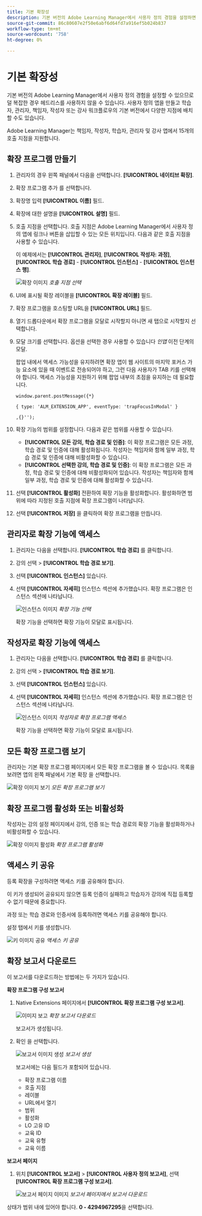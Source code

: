 ```yaml
---
title: 기본 확장성
description: 기본 버전의 Adobe Learning Manager에서 사용자 정의 경험을 설정하면 덜 복잡한 사례에서 헤드리스를 사용할 수 없습니다.
source-git-commit: 86c80607e2f50e6abf6d64fd7a916ef5b024b837
workflow-type: tm+mt
source-wordcount: '758'
ht-degree: 0%

---
```


# 기본 확장성

기본 버전의 Adobe Learning Manager에서 사용자 정의 경험을 설정할 수 있으므로 덜 복잡한 경우 헤드리스를 사용하지 않을 수 있습니다. 사용자 정의 앱을 만들고 학습자, 관리자, 책임자, 작성자 또는 강사 워크플로우의 기본 버전에서 다양한 지점에 배치할 수도 있습니다.

Adobe Learning Manager는 책임자, 작성자, 학습자, 관리자 및 강사 앱에서 15개의 호출 지점을 지원합니다.

## 확장 프로그램 만들기

1. 관리자의 경우 왼쪽 패널에서 다음을 선택합니다. **[!UICONTROL 네이티브 확장]**.
1. 확장 프로그램 추가 를 선택합니다.
1. 확장명 입력 **[!UICONTROL 이름]** 필드.
1. 확장에 대한 설명을 **[!UICONTROL 설명]** 필드.
1. 호출 지점을 선택합니다. 호출 지점은 Adobe Learning Manager에서 사용자 정의 앱에 링크나 버튼을 삽입할 수 있는 모든 위치입니다. 다음과 같은 호출 지점을 사용할 수 있습니다.

   이 예제에서는 **[!UICONTROL 관리자]**, **[!UICONTROL 작성자: 과정]**, **[!UICONTROL 학습 경로]** - **[!UICONTROL 인스턴스]** - **[!UICONTROL 인스턴스 행]**.

   ![확장 이미지](assets/list-native-extensions.png)
   *호출 지점 선택*

1. UI에 표시될 확장 레이블을 **[!UICONTROL 확장 레이블]** 필드.
1. 확장 프로그램을 호스팅할 URL을 **[!UICONTROL URL]** 필드.
1. 열기 드롭다운에서 확장 프로그램을 모달로 시작할지 아니면 새 탭으로 시작할지 선택합니다.
1. 모달 크기를 선택합니다. 옵션을 선택한 경우 사용할 수 있습니다 *인앱* 이전 단계의 모달.

   팝업 내에서 액세스 가능성을 유지하려면 확장 앱이 웹 사이트의 마지막 포커스 가능 요소에 있을 때 이벤트로 전송되어야 하고, 그런 다음 사용자가 TAB 키를 선택해야 합니다. 액세스 가능성을 지원하기 위해 팝업 내부의 초점을 유지하는 데 필요합니다.

   ```
   window.parent.postMessage({*}
   
   { type: 'ALM_EXTENSION_APP', eventType: 'trapFocusInModal' }
   
   ,{}'');
   ```

1. 확장 기능의 범위를 설정합니다. 다음과 같은 범위를 사용할 수 있습니다.

   * **[!UICONTROL 모든 강의, 학습 경로 및 인증]**: 이 확장 프로그램은 모든 과정, 학습 경로 및 인증에 대해 활성화됩니다. 작성자는 책임자와 함께 일부 과정, 학습 경로 및 인증에 대해 비활성화할 수 있습니다.
   * **[!UICONTROL 선택한 강의, 학습 경로 및 인증]**: 이 확장 프로그램은 모든 과정, 학습 경로 및 인증에 대해 비활성화되어 있습니다. 작성자는 책임자와 함께 일부 과정, 학습 경로 및 인증에 대해 활성화할 수 있습니다.

1. 선택 **[!UICONTROL 활성화]** 전환하여 확장 기능을 활성화합니다. 활성화하면 범위에 따라 지정된 호출 지점에 확장 프로그램이 나타납니다.
1. 선택 **[!UICONTROL 저장]** 을 클릭하여 확장 프로그램을 만듭니다.

## 관리자로 확장 기능에 액세스

1. 관리자는 다음을 선택합니다. **[!UICONTROL 학습 경로]** 를 클릭합니다.
1. 강의 선택 > **[!UICONTROL 학습 경로 보기]**.
1. 선택 **[!UICONTROL 인스턴스]** 있습니다.
1. 선택 **[!UICONTROL 자세히]** 인스턴스 섹션에 추가했습니다. 확장 프로그램은 인스턴스 섹션에 나타납니다.

   ![인스턴스 이미지](assets/instances-extension.png)
   *확장 기능 선택*

   확장 기능을 선택하면 확장 기능이 모달로 표시됩니다.

## 작성자로 확장 기능에 액세스

1. 관리자는 다음을 선택합니다. **[!UICONTROL 학습 경로]** 를 클릭합니다.
1. 강의 선택 > **[!UICONTROL 학습 경로 보기]**.
1. 선택 **[!UICONTROL 인스턴스]** 있습니다.
1. 선택 **[!UICONTROL 자세히]** 인스턴스 섹션에 추가했습니다. 확장 프로그램은 인스턴스 섹션에 나타납니다.

   ![인스턴스 이미지](assets/instances-extension.png)
   *작성자로 확장 프로그램 액세스*

   확장 기능을 선택하면 확장 기능이 모달로 표시됩니다.

## 모든 확장 프로그램 보기

관리자는 기본 확장 프로그램 페이지에서 모든 확장 프로그램을 볼 수 있습니다. 목록을 보려면 앱의 왼쪽 패널에서 기본 확장 을 선택합니다.

![확장 이미지 보기](assets/view-extensions.png)
*모든 확장 프로그램 보기*

## 확장 프로그램 활성화 또는 비활성화

작성자는 강의 설정 페이지에서 강의, 인증 또는 학습 경로의 확장 기능을 활성화하거나 비활성화할 수 있습니다.

![확장 이미지 활성화](assets/activate-extension.png)
*확장 프로그램 활성화*

## 액세스 키 공유

등록 확장을 구성하려면 액세스 키를 공유해야 합니다.

이 키가 생성되어 공유되지 않으면 등록 인증이 실패하고 학습자가 강의에 직접 등록할 수 없기 때문에 중요합니다.

과정 또는 학습 경로와 인증서에 등록하려면 액세스 키를 공유해야 합니다.

설정 탭에서 키를 생성합니다.

![키 이미지 공유](assets/share-extension.png)
*액세스 키 공유*

## 확장 보고서 다운로드

이 보고서를 다운로드하는 방법에는 두 가지가 있습니다.

**확장 프로그램 구성 보고서**

1. Native Extensions 페이지에서 **[!UICONTROL 확장 프로그램 구성 보고서]**.

   ![이미지 보고](assets/extension-config-report.png)
   *확장 보고서 다운로드*

   보고서가 생성됩니다.

1. 확인 을 선택합니다.

   ![보고서 이미지 생성](assets/generating-report.png)
   *보고서 생성*

   보고서에는 다음 필드가 포함되어 있습니다.

   * 확장 프로그램 이름
   * 호출 지점
   * 레이블
   * URL에서 열기
   * 범위
   * 활성화
   * LO 고유 ID
   * 교육 ID
   * 교육 유형
   * 교육 이름

**보고서 페이지**

1. 위치 **[!UICONTROL 보고서]** > **[!UICONTROL 사용자 정의 보고서]**, 선택 **[!UICONTROL 확장 프로그램 구성 보고서]**.

   ![보고서 페이지 이미지](assets/extension-report-page.png)
   *보고서 페이지에서 보고서 다운로드*

상태가 범위 내에 있어야 합니다. **0 - 4294967295**&#x200B;을 선택합니다.
